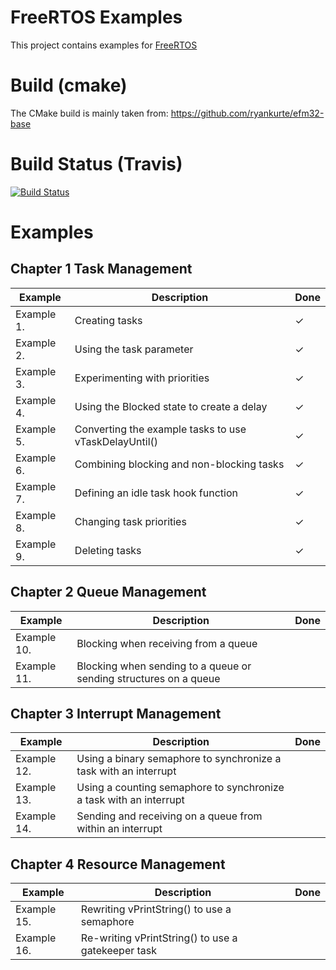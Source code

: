 # FreeRTOS Examples

This project contains examples for
[FreeRTOS](http://www.freertos.org/Documentation/RTOS_book.html)

# Build (cmake)

The CMake build is mainly taken from:
https://github.com/ryankurte/efm32-base


# Build Status (Travis)

[![Build Status](https://travis-ci.org/LukasWoodtli/FreeRtosExamples.svg?branch=master)](https://travis-ci.org/LukasWoodtli/FreeRtosExamples)


# Examples

## Chapter 1 Task Management

| Example    | Description                                           | Done |
|------------|-------------------------------------------------------|------|
| Example 1. | Creating tasks                                        |   ✓  |
| Example 2. | Using the task parameter                              |   ✓  |
| Example 3. | Experimenting with priorities                         |   ✓  |
| Example 4. | Using the Blocked state to create a delay             |   ✓  |
| Example 5. | Converting the example tasks to use vTaskDelayUntil() |   ✓  |
| Example 6. | Combining blocking and non-blocking tasks             |   ✓  |
| Example 7. | Defining an idle task hook function                   |   ✓  |
| Example 8. | Changing task priorities                              |   ✓  |
| Example 9. | Deleting tasks                                        |   ✓  |


## Chapter 2 Queue Management

| Example     | Description                                                       | Done |
|-------------|-------------------------------------------------------------------|------|
| Example 10. | Blocking when receiving from a queue                              |      |
| Example 11. | Blocking when sending to a queue or sending structures on a queue |      |


## Chapter 3 Interrupt Management

| Example     | Description                                                        | Done |
|-------------|--------------------------------------------------------------------|------|
| Example 12. | Using a binary semaphore to synchronize a task with an interrupt   |      |
| Example 13. | Using a counting semaphore to synchronize a task with an interrupt |      |
| Example 14. | Sending and receiving on a queue from within an interrupt          |      |


## Chapter 4 Resource Management

| Example     | Description                                           | Done |
|-------------|-------------------------------------------------------|------|
| Example 15. | Rewriting vPrintString() to use a semaphore           |      |
| Example 16. | Re-writing vPrintString() to use a gatekeeper task    |      |
